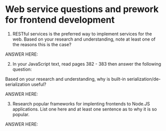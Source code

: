 # Web service questions and prework for frontend development

1. RESTful services is the preferred way to implement services for the web. Based on your research and understanding, note at least one of the reasons this is the case?

ANSWER HERE:

2. In your JavaScript text, read pages 382 - 383 then answer the following question:

Based on your research and understanding, why is built-in serialization/de-serialization useful?

ANSWER HERE:

3. Research popular frameworks for implenting frontends to Node.JS applications. List one here and at least one sentence as to why it is so popular.

ANSWER HERE:
